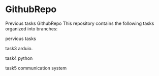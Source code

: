 # GithubRepo
Previous tasks
GithubRepo
This repository contains the following tasks organized into branches:

pervious tasks

task3
arduio.

task4
python

task5
communication system
